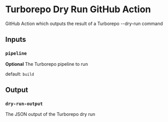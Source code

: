 # Turborepo Dry Run GitHub Action

GitHub Action which outputs the result of a Turborepo --dry-run command

## Inputs

### `pipeline`

**Optional** The Turborepo pipeline to run

default: `build`

## Output

### `dry-run-output`

The JSON output of the Turborepo dry run
